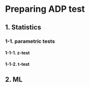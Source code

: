 # Preparing ADP test

## 1. Statistics  

### 1-1. parametric tests  

#### 1-1-1. z-test 
#### 1-1-2. t-test

## 2. ML